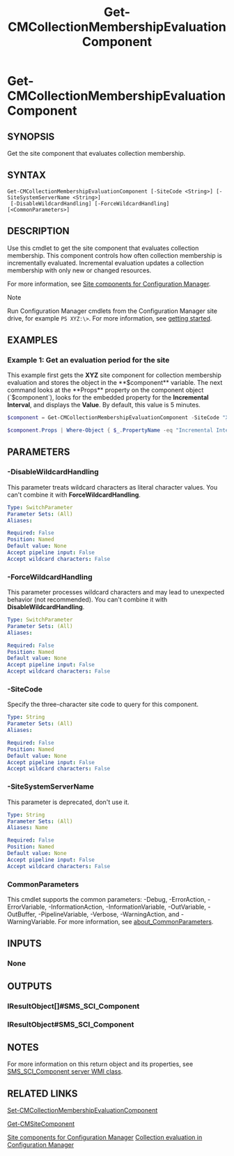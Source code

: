 ﻿---
external help file: AdminUI.PS.dll-Help.xml
Module Name: ConfigurationManager
ms.date: 12/29/2021
schema: 2.0.0
title: Get-CMCollectionMembershipEvaluationComponent
---

# Get-CMCollectionMembershipEvaluationComponent

## SYNOPSIS

Get the site component that evaluates collection membership.

## SYNTAX

```
Get-CMCollectionMembershipEvaluationComponent [-SiteCode <String>] [-SiteSystemServerName <String>]
 [-DisableWildcardHandling] [-ForceWildcardHandling] [<CommonParameters>]
```

## DESCRIPTION

Use this cmdlet to get the site component that evaluates collection membership. This component controls how often collection membership is incrementally evaluated. Incremental evaluation updates a collection membership with only new or changed resources.

For more information, see [Site components for Configuration Manager](/mem/configmgr/core/servers/deploy/configure/site-components#bkmk_colleval).

> [!NOTE]
> Run Configuration Manager cmdlets from the Configuration Manager site drive, for example `PS XYZ:\>`. For more information, see [getting started](/powershell/sccm/overview).

## EXAMPLES

### Example 1: Get an evaluation period for the site

This example first gets the **XYZ** site component for collection membership evaluation and stores the object in the **$component** variable.
The next command looks at the **Props** property on the component object (`$component`), looks for the embedded property for the **Incremental Interval**, and displays the **Value**. By default, this value is 5 minutes.

```powershell
$component = Get-CMCollectionMembershipEvaluationComponent -SiteCode "XYZ"

$component.Props | Where-Object { $_.PropertyName -eq "Incremental Interval" } | Select-Object Value
```

## PARAMETERS

### -DisableWildcardHandling

This parameter treats wildcard characters as literal character values. You can't combine it with **ForceWildcardHandling**.

```yaml
Type: SwitchParameter
Parameter Sets: (All)
Aliases:

Required: False
Position: Named
Default value: None
Accept pipeline input: False
Accept wildcard characters: False
```

### -ForceWildcardHandling

This parameter processes wildcard characters and may lead to unexpected behavior (not recommended). You can't combine it with **DisableWildcardHandling**.

```yaml
Type: SwitchParameter
Parameter Sets: (All)
Aliases:

Required: False
Position: Named
Default value: None
Accept pipeline input: False
Accept wildcard characters: False
```

### -SiteCode

Specify the three-character site code to query for this component.

```yaml
Type: String
Parameter Sets: (All)
Aliases:

Required: False
Position: Named
Default value: None
Accept pipeline input: False
Accept wildcard characters: False
```

### -SiteSystemServerName

This parameter is deprecated, don't use it.

```yaml
Type: String
Parameter Sets: (All)
Aliases: Name

Required: False
Position: Named
Default value: None
Accept pipeline input: False
Accept wildcard characters: False
```

### CommonParameters
This cmdlet supports the common parameters: -Debug, -ErrorAction, -ErrorVariable, -InformationAction, -InformationVariable, -OutVariable, -OutBuffer, -PipelineVariable, -Verbose, -WarningAction, and -WarningVariable. For more information, see [about_CommonParameters](http://go.microsoft.com/fwlink/?LinkID=113216).

## INPUTS

### None

## OUTPUTS

### IResultObject[]#SMS_SCI_Component
### IResultObject#SMS_SCI_Component

## NOTES

For more information on this return object and its properties, see [SMS_SCI_Component server WMI class](/mem/configmgr/develop/reference/core/servers/configure/sms_sci_component-server-wmi-class).

## RELATED LINKS

[Set-CMCollectionMembershipEvaluationComponent](Set-CMCollectionMembershipEvaluationComponent.md)

[Get-CMSiteComponent](Get-CMSiteComponent.md)

[Site components for Configuration Manager](/mem/configmgr/core/servers/deploy/configure/site-components#bkmk_colleval)
[Collection evaluation in Configuration Manager](/mem/configmgr/core/clients/manage/collections/collection-evaluation)

